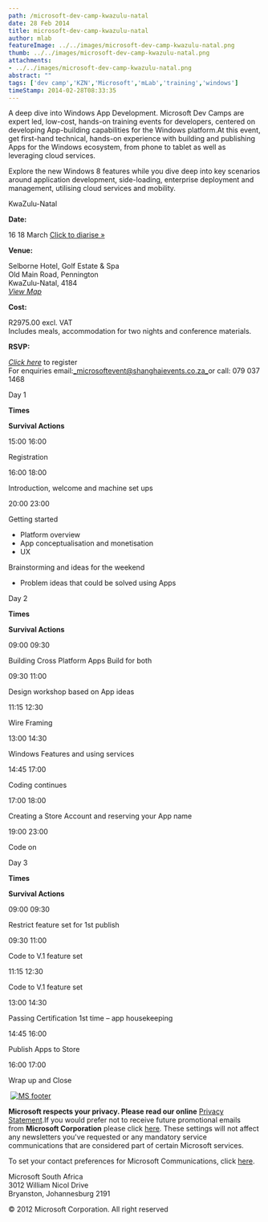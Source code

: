 ```yaml
---
path: /microsoft-dev-camp-kwazulu-natal
date: 28 Feb 2014
title: microsoft-dev-camp-kwazulu-natal
author: mlab
featureImage: ../../images/microsoft-dev-camp-kwazulu-natal.png
thumb: ../../images/microsoft-dev-camp-kwazulu-natal.png
attachments: 
- ../../images/microsoft-dev-camp-kwazulu-natal.png
abstract: ""
tags: ['dev camp','KZN','Microsoft','mLab','training','windows']
timeStamp: 2014-02-28T08:33:35
---
```


A deep dive into Windows App Development. Microsoft Dev Camps are expert led, low-cost, hands-on training events for developers, centered on developing App-building capabilities for the Windows platform.At this event, get first-hand technical, hands-on experience with building and publishing Apps for the Windows ecosystem, from phone to tablet as well as leveraging cloud services.

Explore the new Windows 8 features while you dive deep into key scenarios around application development, side-loading, enterprise deployment and management, utilising cloud services and mobility.

KwaZulu-Natal

**Date:**

16 18 March [Click to diarise »](http:&#x2F;&#x2F;sendformdata.com&#x2F;ics&#x2F;microsoft_dev_camps_durban.ics)

**Venue:**

Selborne Hotel, Golf Estate &amp; Spa  
Old Main Road, Pennington  
KwaZulu-Natal, 4184  
[_View Map_](http:&#x2F;&#x2F;www.selborne.com&#x2F;maps-directions)

**Cost:**

R2975.00 excl. VAT  
Includes meals, accommodation for two nights and conference materials.

**RSVP:**

[_Click here_](https:&#x2F;&#x2F;eventrsvp.co.za&#x2F;microsoftdevcamps&#x2F;) to register  
For enquiries email:[_microsoftevent@shanghaievents.co.za_](mailto:jennifer@shanghaievents.co.za)or call: 079 037 1468

Day 1

**Times**

**Survival Actions**

15:00 16:00

Registration

16:00 18:00

Introduction, welcome and machine set ups

20:00 23:00

Getting started

*   Platform overview
*   App conceptualisation and monetisation
*   UX

Brainstorming and ideas for the weekend

*   Problem ideas that could be solved using Apps

Day 2

**Times**

**Survival Actions**

09:00 09:30

Building Cross Platform Apps Build for both

09:30 11:00

Design workshop based on App ideas

11:15 12:30

Wire Framing

13:00 14:30

Windows Features and using services

14:45 17:00

Coding continues

17:00 18:00

Creating a Store Account and reserving your App name

19:00 23:00

Code on

Day 3

**Times**

**Survival Actions**

09:00 09:30

Restrict feature set for 1st publish

09:30 11:00

Code to V.1 feature set

11:15 12:30

Code to V.1 feature set

13:00 14:30

Passing Certification 1st time – app housekeeping

14:45 16:00

Publish Apps to Store

16:00 17:00

Wrap up and Close

 [![MS footer](https:&#x2F;&#x2F;mlab.co.za&#x2F;wp-content&#x2F;uploads&#x2F;2014&#x2F;02&#x2F;Screen-Shot-2014-02-28-at-8.23.53-AM.png)](https:&#x2F;&#x2F;mlab.co.za&#x2F;wp-content&#x2F;uploads&#x2F;2014&#x2F;02&#x2F;Screen-Shot-2014-02-28-at-8.23.53-AM.png)

**Microsoft respects your privacy. Please read our online** [Privacy Statement](http:&#x2F;&#x2F;www.microsoft.com&#x2F;privacystatement&#x2F;en-us&#x2F;core&#x2F;default.aspx).If you would prefer not to receive future promotional emails from **Microsoft Corporation** please click [here](http:&#x2F;&#x2F;www.microsoft.com&#x2F;unsubscribe&#x2F;unsubscribe.aspx). These settings will not affect any newsletters you've requested or any mandatory service communications that are considered part of certain Microsoft services.

To set your contact preferences for Microsoft Communications, click [here](https:&#x2F;&#x2F;profile.microsoft.com&#x2F;ContactPreferences&#x2F;securepages&#x2F;default.aspx?&amp;contactID&#x3D;yaR70aN2SUEy&#x2F;5W&#x2F;JiRmiSOKyB3pegge+iMyB2o1ckMAAQB4&amp;publisherID&#x3D;10000).

Microsoft South Africa  
3012 William Nicol Drive  
Bryanston, Johannesburg 2191

© 2012 Microsoft Corporation. All right reserved


